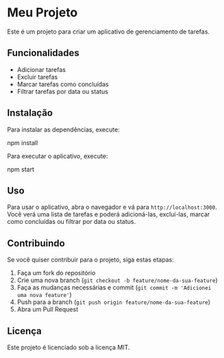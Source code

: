 # Meu Projeto

Este é um projeto para criar um aplicativo de gerenciamento de tarefas.

## Funcionalidades

- Adicionar tarefas
- Excluir tarefas
- Marcar tarefas como concluídas
- Filtrar tarefas por data ou status

## Instalação

Para instalar as dependências, execute:

npm install

Para executar o aplicativo, execute:

npm start


## Uso

Para usar o aplicativo, abra o navegador e vá para `http://localhost:3000`. Você verá uma lista de tarefas e poderá adicioná-las, excluí-las, marcar como concluídas ou filtrar por data ou status.

## Contribuindo

Se você quiser contribuir para o projeto, siga estas etapas:

1. Faça um fork do repositório
2. Crie uma nova branch (`git checkout -b feature/nome-da-sua-feature`)
3. Faça as mudanças necessárias e commit (`git commit -m 'Adicionei uma nova feature'`)
4. Push para a branch (`git push origin feature/nome-da-sua-feature`)
5. Abra um Pull Request

## Licença

Este projeto é licenciado sob a licença MIT.



